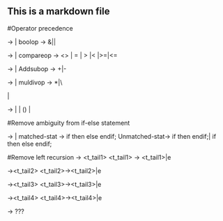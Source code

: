 ## This is a markdown file
#Operator precedence

<expr1> -> <expr1> <boolop> <Term1> | <Term1>
boolop -> &||

<Term1>-><Term1> <compareop> <Term2> | <Term2>
compareop  -> <> | = | > |< |>=|<=
	
<Term2>-><Term2> <addsubop> <Term3> | <Term3>
Addsubop -> +|-

<Term3>-> <Term3> <muldivop> <factor>| <factor>
muldivop -> *|\

<factor-> <type> | <const>
	
<Expr> -> <const>|<lvalue> | (<expr1>) | <expr1>

#Remove ambiguity from if-else statement

<stat>-> <matched-stat> | <unmatched-stat>
matched-stat -> if <expr> then <matched-stat> else <matched-stat>endif;
Unmatched-stat-> if <expr> then <stat-seq> endif;| if<expr> then <matched-stmt> else <unmatched-stat> endif;

#Remove left recursion
<expr1> -> <term1> <t_tail1>
<t_tail1> -> <boolop><term1><t_tail1>|e

<term1>-><term2><t_tail2>
<t_tail2>-><compareop><term2><t_tail2>|e

<term2>-><term3><t_tail3>
<t_tail3>-><addsubop><term3><t_tail3>|e

<term3>-><factor><t_tail4>
<t_tail4>-><muldivop><factor><t_tail4>|e

<Expr> -> <expr> <binary-operator> <expr> ???

